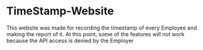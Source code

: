 # TimeStamp-Website
This website was made for recording the timestamp of every Employee and making the report of it.
At this point, some of the features will not work because the API access is denied by the Employer

